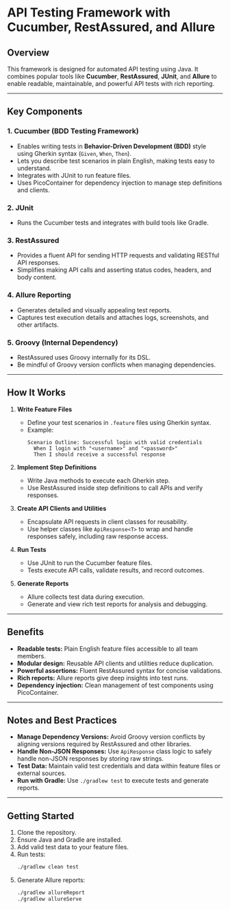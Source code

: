 # API Testing Framework with Cucumber, RestAssured, and Allure

## Overview

This framework is designed for automated API testing using Java. It combines popular tools like **Cucumber**, **RestAssured**, **JUnit**, and **Allure** to enable readable, maintainable, and powerful API tests with rich reporting.

---

## Key Components

### 1. Cucumber (BDD Testing Framework)
- Enables writing tests in **Behavior-Driven Development (BDD)** style using Gherkin syntax (`Given`, `When`, `Then`).
- Lets you describe test scenarios in plain English, making tests easy to understand.
- Integrates with JUnit to run feature files.
- Uses PicoContainer for dependency injection to manage step definitions and clients.

### 2. JUnit
- Runs the Cucumber tests and integrates with build tools like Gradle.

### 3. RestAssured
- Provides a fluent API for sending HTTP requests and validating RESTful API responses.
- Simplifies making API calls and asserting status codes, headers, and body content.

### 4. Allure Reporting
- Generates detailed and visually appealing test reports.
- Captures test execution details and attaches logs, screenshots, and other artifacts.

### 5. Groovy (Internal Dependency)
- RestAssured uses Groovy internally for its DSL.
- Be mindful of Groovy version conflicts when managing dependencies.

---

## How It Works

1. **Write Feature Files**
   - Define your test scenarios in `.feature` files using Gherkin syntax.
   - Example:
     ```gherkin
     Scenario Outline: Successful login with valid credentials
       When I login with "<username>" and "<password>"
       Then I should receive a successful response
     ```

2. **Implement Step Definitions**
   - Write Java methods to execute each Gherkin step.
   - Use RestAssured inside step definitions to call APIs and verify responses.

3. **Create API Clients and Utilities**
   - Encapsulate API requests in client classes for reusability.
   - Use helper classes like `ApiResponse<T>` to wrap and handle responses safely, including raw response access.

4. **Run Tests**
   - Use JUnit to run the Cucumber feature files.
   - Tests execute API calls, validate results, and record outcomes.

5. **Generate Reports**
   - Allure collects test data during execution.
   - Generate and view rich test reports for analysis and debugging.

---

## Benefits

- **Readable tests:** Plain English feature files accessible to all team members.
- **Modular design:** Reusable API clients and utilities reduce duplication.
- **Powerful assertions:** Fluent RestAssured syntax for concise validations.
- **Rich reports:** Allure reports give deep insights into test runs.
- **Dependency injection:** Clean management of test components using PicoContainer.

---

## Notes and Best Practices

- **Manage Dependency Versions:** Avoid Groovy version conflicts by aligning versions required by RestAssured and other libraries.
- **Handle Non-JSON Responses:** Use `ApiResponse` class logic to safely handle non-JSON responses by storing raw strings.
- **Test Data:** Maintain valid test credentials and data within feature files or external sources.
- **Run with Gradle:** Use `./gradlew test` to execute tests and generate reports.

---

## Getting Started

1. Clone the repository.
2. Ensure Java and Gradle are installed.
3. Add valid test data to your feature files.
4. Run tests:
   ```bash
   ./gradlew clean test
   ```
5. Generate Allure reports:
    ```bash
    ./gradlew allureReport
    ./gradlew allureServe
   ```